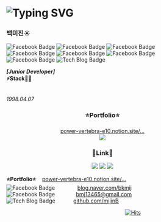 
# ![Typing SVG](https://readme-typing-svg.herokuapp.com/?color=000000&lines=Hello,+I'm+mijin+Baek+ෆ˙ᵕ˙ෆ&font=Kanit&size=20)

### 백미진☀️

![Facebook Badge](https://img.shields.io/badge/HTML5-E34F26?style=flat-square&logo=html5&logoColor=white)
![Facebook Badge](https://img.shields.io/badge/CSS3-1572B6?style=flat-square&logo=css3&logoColor=white)
![Facebook Badge](https://img.shields.io/badge/JavaScript-F7DF1E?style=flat-square&logo=javascript&logoColor=black)
![Facebook Badge](https://img.shields.io/badge/Vue.js-4FC08D?style=flat-square&logo=vue.js&logoColor=white)
![Facebook Badge](https://img.shields.io/badge/Dart-0175C2?style=flat-square&logo=dart&logoColor=white)
![Facebook Badge](https://img.shields.io/badge/Flutter-02569B?style=flat-square&logo=flutter&logoColor=white)
<br>
![Facebook Badge](https://img.shields.io/badge/VSCode-007ACC?style=flat-square&logo=visualstudiocode&logoColor=white)
![Tech Blog Badge](http://img.shields.io/badge/GitHub-181717?style=flat-square&logo=github&link=https://zzsza.github.io/)
<p>
  <b>
    <i>
      [Junior Developer]<br>
    </i>
    ⚡Stack👩‍💻
    <br><br>
  </b>

 <i>1998.04.07<br></i>
 <h3 align="center"><b>⭐️Portfolio⭐️</b></h3>
 <p align="center">
   <a href="https://power-vertebra-e10.notion.site/2aa39d54c9634b5eba2905086dca4c9b"> power-vertebra-e10.notion.site/...</a>
   <br>
   <a href="https://power-vertebra-e10.notion.site/2aa39d54c9634b5eba2905086dca4c9b"><img src="(https://img.shields.io/badge/Blog-03C75A?style=flat-square&logo=naver&logoColor=white&link=mailto:https://power-vertebra-e10.notion.site/2aa39d54c9634b5eba2905086dca4c9b"/></a>
 </p>
 <h3 align="center"><b>🔗Link🔗</b></h3>
 <p align="center">
   <a href="https://blog.naver.com/bkmij"><img src="https://img.shields.io/badge/Blog-03C75A?style=flat-square&logo=naver&logoColor=white&link=mailto:https://blog.naver.com/bkmij"/></a>
   <a href="https://www.google.co.kr"><img src="https://img.shields.io/badge/Email-EA4335?style=flat-square&logo=gmail&logoColor=white&link=mailto:https://www.google.co.kr"/></a>
   <a href="https://github.com/mijinB"><img src="https://img.shields.io/badge/GitHub-181717?style=flat-square&logo=github&logoColor=white&link=mailto:https://github.com/mijinB"/></a>
 </p>
 
   <b>⭐️Portfolio⭐️</b>
      &nbsp;&nbsp;
    <A href="https://power-vertebra-e10.notion.site/2aa39d54c9634b5eba2905086dca4c9b"> power-vertebra-e10.notion.site/...
    </A><br>
      ![Facebook Badge](https://img.shields.io/badge/Blog-03C75A?style=flat-square&logo=naver&logoColor=white)
      &nbsp;&nbsp;&nbsp;&nbsp;&nbsp;&nbsp;&nbsp;&nbsp;&nbsp;&nbsp;&nbsp;&nbsp;&nbsp;
    <A href="https://blog.naver.com/bkmij"> blog.naver.com/bkmij
    </A><br>
      ![Facebook Badge](https://img.shields.io/badge/Email-EA4335?style=flat-square&logo=gmail&logoColor=white)
      &nbsp;&nbsp;&nbsp;&nbsp;&nbsp;&nbsp;&nbsp;&nbsp;&nbsp;&nbsp;&nbsp;&nbsp;
    <A href="https://www.google.co.kr"> bmj13465@gmail.com
    </A><br>
      ![Tech Blog Badge](http://img.shields.io/badge/GitHub-181717?style=flat-square&logo=github&link=https://zzsza.github.io/)
      &nbsp;&nbsp;&nbsp;&nbsp;&nbsp;&nbsp;&nbsp;&nbsp;&nbsp;&nbsp;
    <A href="https://github.com/mijinB"> github.com/mijinB
    </A><br>


  &nbsp;&nbsp;&nbsp;&nbsp;&nbsp;&nbsp;&nbsp;&nbsp;&nbsp;&nbsp;&nbsp;&nbsp;&nbsp;&nbsp;&nbsp;&nbsp;&nbsp;&nbsp;&nbsp;&nbsp;&nbsp;&nbsp;&nbsp;&nbsp;&nbsp;&nbsp;&nbsp;&nbsp;&nbsp;&nbsp;&nbsp;&nbsp;&nbsp;&nbsp;&nbsp;&nbsp;&nbsp;&nbsp;&nbsp;&nbsp;&nbsp;&nbsp;&nbsp;&nbsp;&nbsp;&nbsp;&nbsp;&nbsp;&nbsp;&nbsp;&nbsp;&nbsp;&nbsp;&nbsp;&nbsp;&nbsp;&nbsp;&nbsp;&nbsp;&nbsp;&nbsp;&nbsp;&nbsp;&nbsp;&nbsp;&nbsp;&nbsp;&nbsp;&nbsp;&nbsp;&nbsp;&nbsp;&nbsp;&nbsp;&nbsp;&nbsp;&nbsp;&nbsp;&nbsp;[![Hits](https://hits.seeyoufarm.com/api/count/incr/badge.svg?url=https%3A%2F%2Fgithub.com%2FmijinB&count_bg=%2379C83D&title_bg=%23555555&icon=&icon_color=%23E7E7E7&title=hits&edge_flat=false)](https://hits.seeyoufarm.com)
</p>
